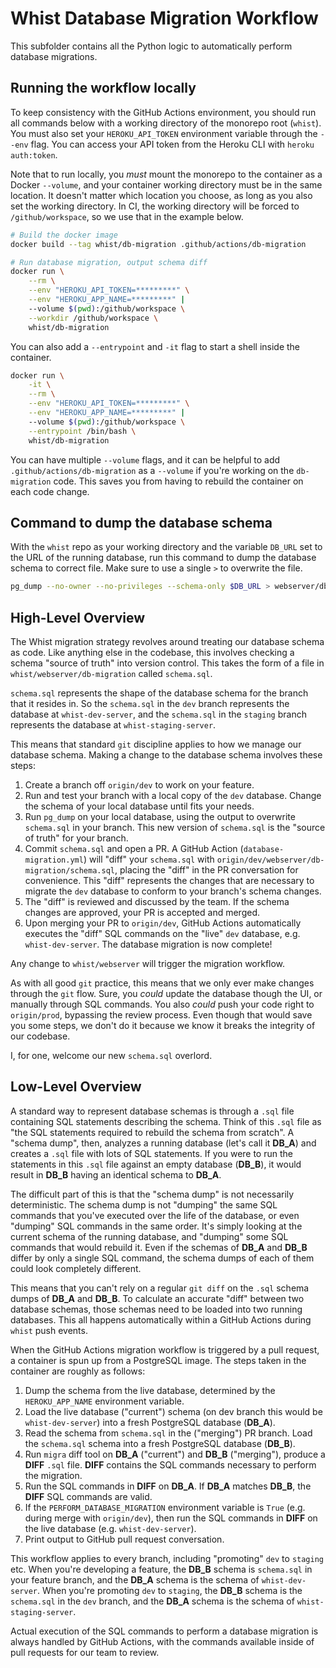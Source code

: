 # Whist Database Migration Workflow

This subfolder contains all the Python logic to automatically perform database migrations.

## Running the workflow locally

To keep consistency with the GitHub Actions environment, you should run all commands below with a working directory of the monorepo root (`whist`). You must also set your `HEROKU_API_TOKEN` environment variable through the `--env` flag. You can access your API token from the Heroku CLI with `heroku auth:token`.

Note that to run locally, you _must_ mount the monorepo to the container as a Docker `--volume`, and your container working directory must be in the same location. It doesn't matter which location you choose, as long as you also set the working directory. In CI, the working directory will be forced to `/github/workspace`, so we use that in the example below.

```bash
# Build the docker image
docker build --tag whist/db-migration .github/actions/db-migration

# Run database migration, output schema diff
docker run \
    --rm \
    --env "HEROKU_API_TOKEN=*********" \
    --env "HEROKU_APP_NAME=*********" |
    --volume $(pwd):/github/workspace \
    --workdir /github/workspace \
    whist/db-migration
```

You can also add a `--entrypoint` and `-it` flag to start a shell inside the container.

```bash
docker run \
    -it \
    --rm \
    --env "HEROKU_API_TOKEN=*********" \
    --env "HEROKU_APP_NAME=*********" |
    --volume $(pwd):/github/workspace \
    --entrypoint /bin/bash \
    whist/db-migration
```

You can have multiple `--volume` flags, and it can be helpful to add `.github/actions/db-migration` as a `--volume` if you're working on the `db-migration` code. This saves you from having to rebuild the container on each code change.

## Command to dump the database schema

With the `whist` repo as your working directory and the variable `DB_URL` set to the URL of the running database, run this command to dump the database schema to correct file. Make sure to use a single `>` to overwrite the file.

```bash
pg_dump --no-owner --no-privileges --schema-only $DB_URL > webserver/db_migration/schema.sql
```

## High-Level Overview

The Whist migration strategy revolves around treating our database schema as code. Like anything else in the codebase, this involves checking a schema "source of truth" into version control. This takes the form of a file in `whist/webserver/db-migration` called `schema.sql`.

`schema.sql` represents the shape of the database schema for the branch that it resides in. So the `schema.sql` in the `dev` branch represents the database at `whist-dev-server`, and the `schema.sql` in the `staging` branch represents the database at `whist-staging-server`.

This means that standard `git` discipline applies to how we manage our database schema. Making a change to the database schema involves these steps:

1. Create a branch off `origin/dev` to work on your feature.
2. Run and test your branch with a local copy of the `dev` database. Change the schema of your local database until fits your needs.
3. Run `pg_dump` on your local database, using the output to overwrite `schema.sql` in your branch. This new version of `schema.sql` is the "source of truth" for your branch.
4. Commit `schema.sql` and open a PR. A GitHub Action (`database-migration.yml`) will "diff" your `schema.sql` with `origin/dev/webserver/db-migration/schema.sql`, placing the "diff" in the PR conversation for convenience. This "diff" represents the changes that are necessary to migrate the `dev` database to conform to your branch's schema changes.
5. The "diff" is reviewed and discussed by the team. If the schema changes are approved, your PR is accepted and merged.
6. Upon merging your PR to `origin/dev`, GitHub Actions automatically executes the "diff" SQL commands on the "live" `dev` database, e.g. `whist-dev-server`. The database migration is now complete!

Any change to `whist/webserver` will trigger the migration workflow.

As with all good `git` practice, this means that we only ever make changes through the `git` flow. Sure, you _could_ update the database though the UI, or manually through SQL commands. You also _could_ push your code right to `origin/prod`, bypassing the review process. Even though that would save you some steps, we don't do it because we know it breaks the integrity of our codebase.

I, for one, welcome our new `schema.sql` overlord.

## Low-Level Overview

A standard way to represent database schemas is through a `.sql` file containing SQL statements describing the schema. Think of this `.sql` file as "the SQL statements required to rebuild the schema from scratch". A "schema dump", then, analyzes a running database (let's call it **DB_A**) and creates a `.sql` file with lots of SQL statements. If you were to run the statements in this `.sql` file against an empty database (**DB_B**), it would result in **DB_B** having an identical schema to **DB_A**.

The difficult part of this is that the "schema dump" is not necessarily deterministic. The schema dump is not "dumping" the same SQL commands that you've executed over the life of the database, or even "dumping" SQL commands in the same order. It's simply looking at the current schema of the running database, and "dumping" some SQL commands that would rebuild it. Even if the schemas of **DB_A** and **DB_B** differ by only a single SQL command, the schema dumps of each of them could look completely different.

This means that you can't rely on a regular `git diff` on the `.sql` schema dumps of **DB_A** and **DB_B**. To calculate an accurate "diff" between two database schemas, those schemas need to be loaded into two running databases. This all happens automatically within a GitHub Actions during `whist` push events.

When the GitHub Actions migration workflow is triggered by a pull request, a container is spun up from a PostgreSQL image. The steps taken in the container are roughly as follows:

1. Dump the schema from the live database, determined by the `HEROKU_APP_NAME` environment variable.
2. Load the live database ("current") schema (on dev branch this would be `whist-dev-server`) into a fresh PostgreSQL database (**DB_A**).
3. Read the schema from `schema.sql` in the ("merging") PR branch. Load the `schema.sql` schema into a fresh PostgreSQL database (**DB_B**).
4. Run `migra` diff tool on **DB_A** ("current") and **DB_B** ("merging"), produce a **DIFF** `.sql` file. **DIFF** contains the SQL commands necessary to perform the migration.
5. Run the SQL commands in **DIFF** on **DB_A**. If **DB_A** matches **DB_B**, the **DIFF** SQL commands are valid.
6. If the `PERFORM_DATABASE_MIGRATION` environment variable is `True` (e.g. during merge with `origin/dev`), then run the SQL commands in **DIFF** on the live database (e.g. `whist-dev-server`).
7. Print output to GitHub pull request conversation.

This workflow applies to every branch, including "promoting" `dev` to `staging` etc. When you're developing a feature, the **DB_B** schema is `schema.sql` in your feature branch, and the **DB_A** schema is the schema of `whist-dev-server`. When you're promoting `dev` to `staging`, the **DB_B** schema is the `schema.sql` in the `dev` branch, and the **DB_A** schema is the schema of `whist-staging-server`.

Actual execution of the SQL commands to perform a database migration is always handled by GitHub Actions, with the commands available inside of pull requests for our team to review.
